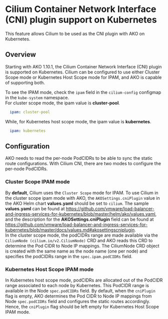 # Cilium Container Network Interface (CNI) plugin support on Kubernetes

This feature allows Cilium to be used as the CNI plugin with AKO on Kubernetes.

## Overview

Starting with AKO 1.10.1, the Cilium Container Network Interface (CNI) plugin is supported on Kubernetes. Cilium can be configured to use either Cluster Scope mode or Kubernetes Host Scope mode for IPAM, and AKO is capable of supporting both.  

To see the IPAM mode, check the `ipam` field in the `cilium-config` configmap in the `kube-system` namespace.  
For cluster scope mode, the ipam value is **cluster-pool**.

```yaml
  ipam: cluster-pool
```

While, for Kubernetes host scope mode, the ipam value is **kubernetes**.

```yaml
  ipam: kubernetes
```

## Configuration 

AKO needs to read the per-node PodCIDRs to be able to sync the static route configurations. With Cilium CNI, there are two modes to configure the per-node PodCIDRs.

### Cluster Scope IPAM mode

By **default**, Cilium uses the `Cluster Scope` mode for IPAM. To use Cilium in the cluster scope ipam mode with AKO, the `AKOSettings.cniPlugin` value in the AKO Helm chart **values.yaml** should be set to `cilium`. The sample **values.yaml** can be found at https://github.com/vmware/load-balancer-and-ingress-services-for-kubernetes/blob/master/helm/ako/values.yaml, and the description for the **AKOSettings.cniPlugin** field can be found at https://github.com/vmware/load-balancer-and-ingress-services-for-kubernetes/blob/master/docs/values.md#akosettingscniplugin.  
In the cluster scope mode, the podCIDRs range are made available via the `CiliumNode (cilium.io/v2.CiliumNode)` CRD and AKO reads this CRD to determine the Pod CIDR to Node IP mappings. The CiliumNode CRD object is created with the same name as the node name (one per node) and specifies the podCIDRs range in the `spec.ipam.podCIDRs` field.

### Kubernetes Host Scope IPAM mode

In Kubernetes host scope mode, podCIDRs are allocated out of the PodCIDR range associated to each node by Kubernetes. This PodCIDR range is available in the Node `spec.podCIDRs` field. By default, when the `cniPlugin` flag is empty, AKO determines the Pod CIDR to Node IP mappings from Node `spec.podCIDRs` field and configures the static routes accordingly. Hence, the `cniPlugin` flag should be left empty for Kubernetes Host Scope IPAM mode.